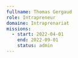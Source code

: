 ```yaml
---
fullname: Thomas Gergaud
role: Intrapreneur
domaine: Intraprenariat
missions:
  - start: 2022-04-01
    end: 2022-09-01
    status: admin
---
```


